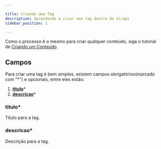```yaml
---

title: Criando uma Tag
description: Aprendendo a criar uma tag dentro do strapi
sidebar_position: 1

---
```


Como o processo é o mesmo para criar qualquer conteúdo, siga o tutorial de [Criando um Conteúdo](/docs/usuario/strapi/iniciando-gerenciamento#criando-conteúdo).

## Campos

Para criar uma tag é bem simples, existem campos obrigatórios(marcado com "*") e opcionais, entre eles estão:

1. [__titulo__](#titulo)*
2. [__descricao__](#descricao)*

### titulo*

Título para a tag.

### descricao*

Descrição para a tag.
